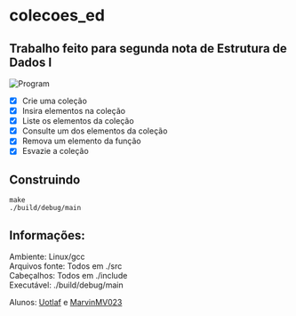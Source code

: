 # colecoes_ed
## Trabalho feito para segunda nota de Estrutura de Dados I

![Program](https://i.imgur.com/w0D8U9v.png)

- [x] Crie uma coleção
- [x] Insira elementos na coleção
- [x] Liste os elementos da coleção
- [x] Consulte um dos elementos da coleção
- [x] Remova um elemento da função
- [x] Esvazie a coleção

## Construindo
```
make
./build/debug/main
```

## Informações:
Ambiente: Linux/gcc\
Arquivos fonte: Todos em ./src\
Cabeçalhos: Todos em ./include\
Executável: ./build/debug/main

Alunos: [Uotlaf](https://github.com/uotlaf/) e [MarvinMV023](https://github.com/marvinMV23)
